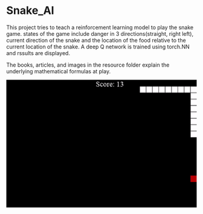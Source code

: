 # Snake_AI

This project tries to teach a reinforcement learning model to play the snake game.
states of the game include danger in 3 directions(straight, right left), current direction of the snake and the location
of the food relative to the current location of the snake.
A deep Q network is trained using torch.NN and rssults are displayed.

The books, articles, and images in the resource folder explain the underlying mathematical formulas at play.

<img src="sample.gif" style="float: left; margin-right: 10px;" />
